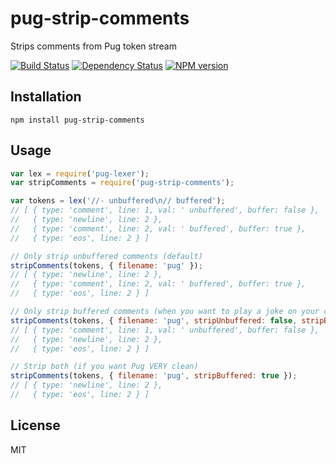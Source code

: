 # pug-strip-comments

Strips comments from Pug token stream

[![Build Status](https://img.shields.io/travis/pugjs/pug-strip-comments/master.svg)](https://travis-ci.org/pugjs/pug-strip-comments)
[![Dependency Status](https://img.shields.io/gemnasium/pugjs/pug-strip-comments.svg)](https://gemnasium.com/pugjs/pug-strip-comments)
[![NPM version](https://img.shields.io/npm/v/pug-strip-comments.svg)](https://www.npmjs.org/package/pug-strip-comments)

## Installation

    npm install pug-strip-comments

## Usage

```js
var lex = require('pug-lexer');
var stripComments = require('pug-strip-comments');

var tokens = lex('//- unbuffered\n// buffered');
// [ { type: 'comment', line: 1, val: ' unbuffered', buffer: false },
//   { type: 'newline', line: 2 },
//   { type: 'comment', line: 2, val: ' buffered', buffer: true },
//   { type: 'eos', line: 2 } ]

// Only strip unbuffered comments (default)
stripComments(tokens, { filename: 'pug' });
// [ { type: 'newline', line: 2 },
//   { type: 'comment', line: 2, val: ' buffered', buffer: true },
//   { type: 'eos', line: 2 } ]

// Only strip buffered comments (when you want to play a joke on your coworkers)
stripComments(tokens, { filename: 'pug', stripUnbuffered: false, stripBuffered: true });
// [ { type: 'comment', line: 1, val: ' unbuffered', buffer: false },
//   { type: 'newline', line: 2 },
//   { type: 'eos', line: 2 } ]

// Strip both (if you want Pug VERY clean)
stripComments(tokens, { filename: 'pug', stripBuffered: true });
// [ { type: 'newline', line: 2 },
//   { type: 'eos', line: 2 } ]
```

## License

MIT
